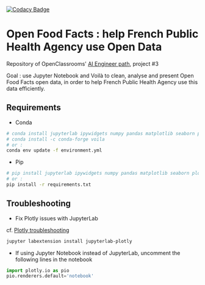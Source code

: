 [![Codacy Badge](https://app.codacy.com/project/badge/Grade/dbacd5a1e5a64c41875d250d7eac59c0)](https://www.codacy.com/gh/fleuryc/oc_ingenieur-ia_P3-Preparez-des-donnees-pour-un-organisme-de-sante-publique/dashboard)

# Open Food Facts : help French Public Health Agency use Open Data

Repository of OpenClassrooms' [AI Engineer path](https://openclassrooms.com/fr/paths/188-ingenieur-ia), project #3

Goal : use Jupyter Notebook and Voilà to clean, analyse and present Open Food Facts open data, in order to help French Public Health Agency use this data efficiently.

## Requirements

- Conda

````bash
# conda install jupyterlab ipywidgets numpy pandas matplotlib seaborn plotly statsmodels sklearn
# conda install -c conda-forge voila
# or :
conda env update -f environment.yml
````

- Pip

```bash
# pip install jupyterlab ipywidgets numpy pandas matplotlib seaborn plotly statsmodels sklearn voila
# or :
pip install -r requirements.txt
```

## Troubleshooting

- Fix Plotly issues with JupyterLab

cf. [Plotly troubleshooting](https://plotly.com/python/troubleshooting/#jupyterlab-problems)

```bash
jupyter labextension install jupyterlab-plotly
```

- If using Jupyter Notebook instead of JupyterLab, uncomment the following lines in the notebook

````python
import plotly.io as pio
pio.renderers.default='notebook'
````
